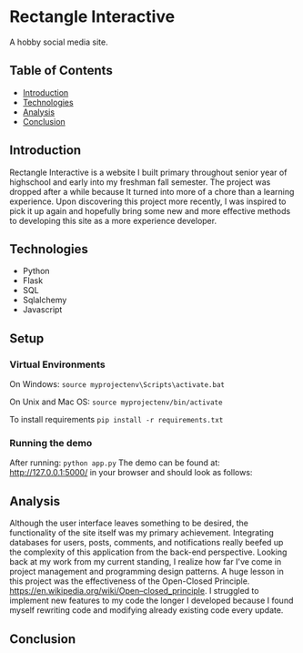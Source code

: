 # Rectangle Interactive
A hobby social media site.

## Table of Contents
* [Introduction](#Introduction)
* [Technologies](#Technologies)
* [Analysis](#Analysis)
* [Conclusion](#Conclusion)

## Introduction
Rectangle Interactive is a website I built primary throughout senior year of highschool and early into my freshman fall semester. The project was dropped after a while because It turned into more of a chore than a learning experience. Upon discovering this project more recently, I was inspired to pick it up again and hopefully bring some new and more effective methods to developing this site as a more experience developer.

## Technologies
- Python
- Flask
- SQL
- Sqlalchemy
- Javascript

## Setup
### Virtual Environments

On Windows: `source myprojectenv\Scripts\activate.bat`

On Unix and Mac OS: `source myprojectenv/bin/activate`

To install requirements `pip install -r requirements.txt`
### Running the demo
After running:
`python app.py`
The demo can be found at: http://127.0.0.1:5000/ in your browser and should look as follows:

## Analysis
Although the user interface leaves something to be desired, the functionality of the site itself was my primary achievement. Integrating databases for users, posts, comments, and notifications really beefed up the complexity of this application from the back-end perspective. 
Looking back at my work from my current standing, I realize how far I've come in project management and programming design patterns. A huge lesson in this project was the effectiveness of the Open-Closed Principle. https://en.wikipedia.org/wiki/Open–closed_principle. I struggled to implement new features to my code the longer I developed because I found myself rewriting code and modifying already existing code every update. 

## Conclusion

